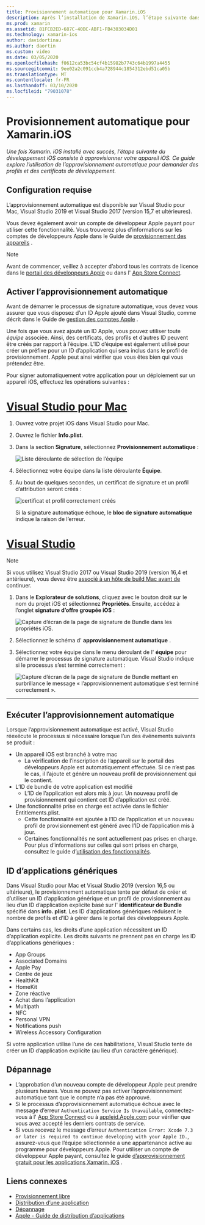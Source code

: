 ```yaml
---
title: Provisionnement automatique pour Xamarin.iOS
description: Après l’installation de Xamarin.iOS, l’étape suivante dans le développement iOS consiste à provisionner votre appareil iOS. Ce guide décrit l’utilisation de la signature automatique pour demander des certificats et profils de développement.
ms.prod: xamarin
ms.assetid: 81FCB2ED-687C-40BC-ABF1-FB4303034D01
ms.technology: xamarin-ios
author: davidortinau
ms.author: daortin
ms.custom: video
ms.date: 03/05/2020
ms.openlocfilehash: f0612ca53bc54cf4b15982b7743c64b1997a4455
ms.sourcegitcommit: 9ee02a2c091ccb4a728944c1854312ebd51ca05b
ms.translationtype: MT
ms.contentlocale: fr-FR
ms.lasthandoff: 03/10/2020
ms.locfileid: "79031078"
---
```

# <a name="automatic-provisioning-for-xamarinios"></a>Provisionnement automatique pour Xamarin.iOS

_Une fois Xamarin. iOS installé avec succès, l’étape suivante du développement iOS consiste à approvisionner votre appareil iOS. Ce guide explore l’utilisation de l’approvisionnement automatique pour demander des profils et des certificats de développement._

## <a name="requirements"></a>Configuration requise

L’approvisionnement automatique est disponible sur Visual Studio pour Mac, Visual Studio 2019 et Visual Studio 2017 (version 15,7 et ultérieures). 

Vous devez également avoir un compte de développeur Apple payant pour utiliser cette fonctionnalité. Vous trouverez plus d’informations sur les comptes de développeurs Apple dans le Guide de [provisionnement des appareils](~/ios/get-started/installation/device-provisioning/index.md) .

> [!NOTE]
> Avant de commencer, veillez à accepter d’abord tous les contrats de licence dans le [portail des développeurs Apple](https://developer.apple.com/account/) ou dans l' [App Store Connect](https://appstoreconnect.apple.com/).


## <a name="enable-automatic-provisioning"></a>Activer l’approvisionnement automatique

Avant de démarrer le processus de signature automatique, vous devez vous assurer que vous disposez d’un ID Apple ajouté dans Visual Studio, comme décrit dans le Guide de [gestion des comptes Apple](~/cross-platform/macios/apple-account-management.md) . 

Une fois que vous avez ajouté un ID Apple, vous pouvez utiliser toute _équipe_ associée. Ainsi, des certificats, des profils et d’autres ID peuvent être créés par rapport à l’équipe. L’ID d’équipe est également utilisé pour créer un préfixe pour un ID d’application qui sera inclus dans le profil de provisionnement. Apple peut ainsi vérifier que vous êtes bien qui vous prétendez être.

Pour signer automatiquement votre application pour un déploiement sur un appareil iOS, effectuez les opérations suivantes :

# <a name="visual-studio-for-mac"></a>[Visual Studio pour Mac](#tab/macos)

1. Ouvrez votre projet iOS dans Visual Studio pour Mac.

2. Ouvrez le fichier **Info.plist**.

3. Dans la section **Signature**, sélectionnez **Provisionnement automatique** :

    ![Liste déroulante de sélection de l’équipe](automatic-provisioning-images/image2.png)

4. Sélectionnez votre équipe dans la liste déroulante **Équipe**.

5. Au bout de quelques secondes, un certificat de signature et un profil d’attribution seront créés :

    ![certificat et profil correctement créés](automatic-provisioning-images/image5.png)

    Si la signature automatique échoue, le **bloc de signature automatique** indique la raison de l’erreur.

# <a name="visual-studio"></a>[Visual Studio](#tab/windows)

> [!NOTE]
> Si vous utilisez Visual Studio 2017 ou Visual Studio 2019 (version 16,4 et antérieure), vous devez être [associé à un hôte de build Mac avant de](~/ios/get-started/installation/windows/connecting-to-mac/index.md) continuer.

1. Dans le **Explorateur de solutions**, cliquez avec le bouton droit sur le nom du projet iOS et sélectionnez **Propriétés**. Ensuite, accédez à l’onglet **signature d’offre groupée iOS** :

    ![Capture d’écran de la page de signature de Bundle dans les propriétés iOS.](automatic-provisioning-images/bundle-signing-win.png)

2. Sélectionnez le schéma d' **approvisionnement automatique** .

3. Sélectionnez votre équipe dans le menu déroulant de l' **équipe** pour démarrer le processus de signature automatique. Visual Studio indique si le processus s’est terminé correctement :

    ![Capture d’écran de la page de signature de Bundle mettant en surbrillance le message « l’approvisionnement automatique s’est terminé correctement ».](automatic-provisioning-images/signing-success-win.png)

-----

## <a name="run-automatic-provisioning"></a>Exécuter l’approvisionnement automatique

Lorsque l’approvisionnement automatique est activé, Visual Studio réexécute le processus si nécessaire lorsque l’un des événements suivants se produit :

- Un appareil iOS est branché à votre mac
  - La vérification de l’inscription de l’appareil sur le portail des développeurs Apple est automatiquement effectuée. Si ce n’est pas le cas, il l’ajoute et génère un nouveau profil de provisionnement qui le contient.
- L’ID de bundle de votre application est modifié
  - L’ID de l’application est alors mis à jour. Un nouveau profil de provisionnement qui contient cet ID d’application est créé.
- Une fonctionnalité prise en charge est activée dans le fichier Entitlements.plist.
  - Cette fonctionnalité est ajoutée à l’ID de l’application et un nouveau profil de provisionnement est généré avec l’ID de l’application mis à jour.
  - Certaines fonctionnalités ne sont actuellement pas prises en charge. Pour plus d’informations sur celles qui sont prises en charge, consultez le guide d’[utilisation des fonctionnalités](~/ios/deploy-test/provisioning/capabilities/index.md).

## <a name="wildcard-app-ids"></a>ID d’applications génériques

Dans Visual Studio pour Mac et Visual Studio 2019 (version 16,5 ou ultérieure), le provisionnement automatique tente par défaut de créer et d’utiliser un ID d’application générique et un profil de provisionnement au lieu d’un ID d’application explicite basé sur l' **identificateur de Bundle** spécifié dans **info. plist**. Les ID d’applications génériques réduisent le nombre de profils et d’ID à gérer dans le portail des développeurs Apple.

Dans certains cas, les droits d’une application nécessitent un ID d’application explicite. Les droits suivants ne prennent pas en charge les ID d’applications génériques :

- App Groups
- Associated Domains
- Apple Pay
- Centre de jeux
- HealthKit
- HomeKit
- Zone réactive
- Achat dans l’application
- Multipath
- NFC
- Personal VPN
- Notifications push
- Wireless Accessory Configuration

Si votre application utilise l’une de ces habilitations, Visual Studio tente de créer un ID d’application explicite (au lieu d’un caractère générique).

## <a name="troubleshoot"></a>Dépannage 

- L’approbation d’un nouveau compte de développeur Apple peut prendre plusieurs heures. Vous ne pouvez pas activer l’approvisionnement automatique tant que le compte n’a pas été approuvé.
- Si le processus d’approvisionnement automatique échoue avec le message d’erreur `Authentication Service Is Unavailable`, connectez-vous à l' [App Store Connect](https://appstoreconnect.apple.com/) ou à [appleid.Apple.com](https://appleid.apple.com) pour vérifier que vous avez accepté les derniers contrats de service.
- Si vous recevez le message d’erreur `Authentication Error: Xcode 7.3 or later is required to continue developing with your Apple ID.`, assurez-vous que l’équipe sélectionnée a une appartenance active au programme pour développeurs Apple. Pour utiliser un compte de développeur Apple payant, consultez le guide [d’approvisionnement gratuit pour les applications Xamarin. iOS](~/ios/get-started/installation/device-provisioning/free-provisioning.md) .

## <a name="related-links"></a>Liens connexes

- [Provisionnement libre](~/ios/get-started/installation/device-provisioning/free-provisioning.md)
- [Distribution d’une application](~/ios/deploy-test/app-distribution/index.md)
- [Dépannage](~/ios/deploy-test/troubleshooting.md)
- [Apple - Guide de distribution d’applications](https://developer.apple.com/library/ios/documentation/IDEs/Conceptual/AppDistributionGuide/Introduction/Introduction.html)
